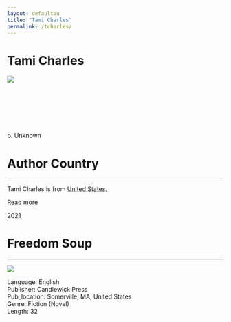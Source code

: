 ```yaml
---
layout: defaultau
title: "Tami Charles"
permalink: /tcharles/
---
```

<!-- partial:index.partial.html -->
<div class="content">
    <h1> Tami Charles</h1>
    <div class="quote">
        <div><img src="https://thebrownbookshelf.com/wp-content/uploads/2018/02/author-pic-tami-charles.jpg?w=450" class="logo"></div>
    </div>
    <div class="timeline">
        <div style="padding-bottom:100px;"></div>
        <div class="block">
            <div class="date right"><p class="right">b. Unknown</p></div>
            <div class="dot"></div>
            <div class="left first">
            <div class="author_country">
                <h1>Author Country</h1><hr>
          <div class="aclocation">   <p> Tami Charles is from <a href="{{ site.baseurl }}/1/"> United States.</a></p></div>
              <div class="acreadmore">   <a href="NA" target="_blank">Read more</a></div>
            </div>
            </div>
        </div>
        <div class="block">
            <div class="date left"><p class="left">2021</p></div>
            <div class="dot"></div>
            <div class="right hide">
                <h1>Freedom Soup</h1><hr>
                <p><img src="https://images-na.ssl-images-amazon.com/images/I/A18fapPavcL.jpg"></p>
                <p>
                Language: English<br/>
                Publisher: Candlewick Press<br/>
                Pub_location: Somerville, MA, United States<br/>
                Genre: Fiction (Novel)<br/>
                Length: 32</p>
            </div>
        </div>
  <!-- partial -->
<script src='https://cdnjs.cloudflare.com/ajax/libs/jquery/3.1.1/jquery.min.js'></script><script  src="{{ site.baseurl }}/assets/js/authorscript.js"></script>